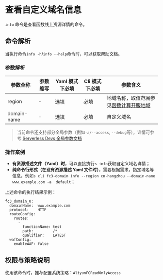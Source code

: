 # 查看自定义域名信息

`info` 命令是查看函数线上资源详情的命令。

## 命令解析

当执行命令`info -h`/`info --help`命令时，可以获取帮助文档。

### 参数解析

| 参数全称    | 参数缩写 | Yaml 模式下必填 | Cli 模式下必填 | 参数含义                                                                                       |
| ----------- | -------- | --------------- | -------------- | ---------------------------------------------------------------------------------------------- |
| region      | -        | 选填            | 必填           | 地域名称，取值范围参见[函数计算开服地域](https://help.aliyun.com/document_detail/2512917.html) |
| domain-name | -        | 选填            | 必填           | 自定义域名                                                                                     |

> 当前命令还支持部分全局参数（例如`-a/--access`, `--debug`等），详情可参考 [Serverless Devs 全局参数文档](../../builtin/index.md)

### 操作案例

- **有资源描述文件（Yaml）时**，可以直接执行`s info`获取自定义域名详情；
- **纯命令行形式（在没有资源描述 Yaml 文件时）**，需要根据需求，指定域名等信息，例如`s cli fc3-domain info --region cn-hangzhou --domain-name www.example.com -a  default`；

上述命令的执行结果示例：

```text
fc3_domain_0:
  domainName:  www.example.com
  protocol:    HTTP
  routeConfig:
    routes:
      -
        functionName: test
        path:         /*
        qualifier:    LATEST
  wafConfig:
    enableWAF: false
```

## 权限与策略说明

使用该命令时，推荐配置系统策略：`AliyunFCReadOnlyAccess`
